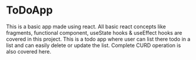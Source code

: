 # ToDoApp
This is a basic app made using react. All basic react concepts like fragments, functional component, useState hooks &amp; useEffect hooks are covered in this project. This is a todo app where user can list there todo in a list and can easily delete or update the list. Complete CURD operation is also covered here.
